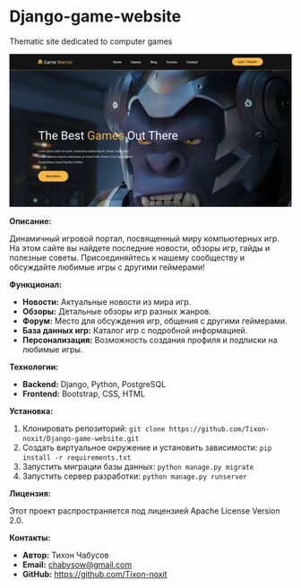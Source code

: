 # Django-game-website
Thematic site dedicated to computer games

![index banner](screenshots/main_page.png)

**Описание:**

Динамичный игровой портал, посвященный миру компьютерных игр. На этом сайте вы найдете последние новости, обзоры игр, гайды и полезные советы. Присоединяйтесь к нашему сообществу и обсуждайте любимые игры с другими геймерами!

**Функционал:**

* **Новости:** Актуальные новости из мира игр.
* **Обзоры:** Детальные обзоры игр разных жанров.
* **Форум:** Место для обсуждения игр, общения с другими геймерами.
* **База данных игр:** Каталог игр с подробной информацией.
* **Персонализация:** Возможность создания профиля и подписки на любимые игры.

**Технологии:**

* **Backend:** Django, Python, PostgreSQL
* **Frontend:** Bootstrap, CSS, HTML

**Установка:**

1. Клонировать репозиторий: `git clone https://github.com/Tixon-noxit/Django-game-website.git`
2. Создать виртуальное окружение и установить зависимости: `pip install -r requirements.txt`
3. Запустить миграции базы данных: `python manage.py migrate`
4. Запустить сервер разработки: `python manage.py runserver`

**Лицензия:**

Этот проект распространяется под лицензией Apache License Version 2.0.

**Контакты:**

* **Автор:** Тихон Чабусов
* **Email:** chabysow@gmail.com
* **GitHub:** https://github.com/Tixon-noxit
